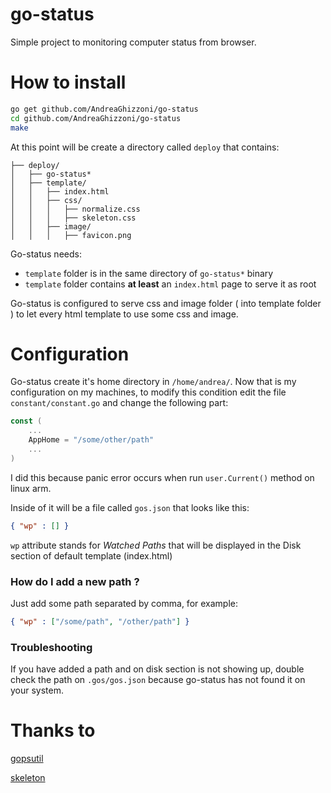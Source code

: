 # go-status
Simple project to monitoring computer status from browser.

# How to install
```bash
go get github.com/AndreaGhizzoni/go-status
cd github.com/AndreaGhizzoni/go-status
make
```

At this point will be create a directory called `deploy` that contains:
```
├── deploy/
│   ├── go-status*
│   ├── template/
│   │   ├── index.html
│   │   ├── css/
│   │   │   ├── normalize.css
│   │   │   ├── skeleton.css 
│   │   ├── image/
│   │   │   ├── favicon.png

```

Go-status needs:
- `template` folder is in the same directory of `go-status*` binary
- `template` folder contains **at least** an `index.html` page to serve it as
  root

Go-status is configured to serve css and image folder ( into template folder )
to let every html template to use some css and image.

# Configuration
Go-status create it's home directory in `/home/andrea/`. Now that is my
configuration on my machines, to modify this condition edit the file
`constant/constant.go` and change the following part:
```go
const (
    ...
    AppHome = "/some/other/path"
    ...
)
```
I did this because panic error occurs when run `user.Current()` method on linux
arm.

Inside of it will be a file called `gos.json` that looks like this:
```json
{ "wp" : [] }
```
`wp` attribute stands for *Watched Paths* that will be displayed in the Disk
section of default template (index.html)

### How do I add a new path ?
Just add some path separated by comma, for example:
```json
{ "wp" : ["/some/path", "/other/path"] }
```
### Troubleshooting
If you have added a path and on disk section is not showing up, double check the
path on `.gos/gos.json` because go-status has not found it on your system.

# Thanks to
[gopsutil](https://github.com/shirou/gopsutil)

[skeleton](http://getskeleton.com/)
